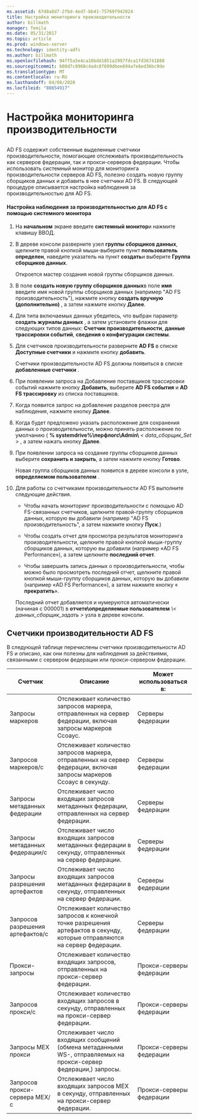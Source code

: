 ```yaml
---
ms.assetid: 67d8a8d7-2fbd-4ed7-bb41-75769f942024
title: Настройка мониторинга производительности
author: billmath
manager: femila
ms.date: 05/31/2017
ms.topic: article
ms.prod: windows-server
ms.technology: identity-adfs
ms.author: billmath
ms.openlocfilehash: 94ff5a5e4ca16bdd1851a2997fdca1fd36741888
ms.sourcegitcommit: b00d7c8968c4adc8f699dbee694afe6ed36bc9de
ms.translationtype: MT
ms.contentlocale: ru-RU
ms.lasthandoff: 04/08/2020
ms.locfileid: "80854917"
---
```

# <a name="configure-performance-monitoring"></a>Настройка мониторинга производительности
  
## <a name="bkmk_ConfigurePerfMon"></a>  
AD FS содержит собственные выделенные счетчики производительности, помогающие отслеживать производительность как серверов федерации, так и прокси-серверов федерации. Чтобы использовать системный монитор для мониторинга производительности серверов AD FS, полезно создать новую группу сборщиков данных и добавить в нее счетчики AD FS. В следующей процедуре описывается настройка наблюдения за производительностью для AD FS.  
  
#### <a name="to-configure-performance-monitoring-for-ad-fs-using-performance-monitor"></a>Настройка наблюдения за производительностью для AD FS с помощью системного монитора  
  
1. На **начальном** экране введите **системный монитор**и нажмите клавишу ВВОД.  
  
2. В дереве консоли разверните узел **группы сборщиков данных**, щелкните правой кнопкой мыши\-выберите пункт **пользователь определен**, наведите указатель на пункт **создать**и выберите **Группа сборщиков данных**.  
  
   Откроется мастер создания новой группы сборщиков данных.  
  
3. В поле **создать новую группу сборщиков данных**в поле **имя** введите имя новой группы сборщиков данных \(например "AD FS производительность"\), нажмите кнопку **создать вручную \(дополнительно\)** , а затем нажмите кнопку **Далее**.  
  
4. Для типа включаемых данных убедитесь, что выбран параметр **создать журналы данных** , а затем установите флажки для следующих типов данных: **Счетчик производительности**, **данные трассировки событий**, **сведения о конфигурации системы**.  
  
5. Для счетчиков производительности разверните **AD FS** в списке **Доступные счетчики** и нажмите кнопку **добавить**.  
  
   Счетчики производительности AD FS должны появиться в списке **добавленные счетчики** .  
  
6. При появлении запроса на Добавление поставщиков трассировки событий нажмите кнопку **Добавить**, выберите **AD FS события** и **AD FS трассировку** из списка поставщиков.  
  
7. Когда появится запрос на добавление разделов реестра для наблюдения, нажмите кнопку **Далее**.  
  
8. Когда будет предложено указать расположение для сохранения данных о производительности, можно принять расположение по умолчанию \( **% systemdrive%\\перфлогс\\Admin\\** _< data\_сборщик\_Set >_ , а затем нажать кнопку **Далее**.  
  
9. При появлении запроса на создание группы сборщиков данных выберите **сохранить и закрыть**, а затем нажмите кнопку **Готово**.  
  
    Новая группа сборщиков данных появится в дереве консоли в узле, **определяемом пользователем** .  
  
10. Для работы со счетчиками производительности AD FS выполните следующие действия.  
  
    -   Чтобы начать мониторинг производительности с помощью AD FS\-связанных счетчиков, щелкните правой\-группу сборщиков данных, которую вы добавили \(например "AD FS производительность", а затем нажмите кнопку **Пуск**.\)  
  
    -   Чтобы создать отчет для просмотра результатов мониторинга производительности, щелкните правой кнопкой мыши\-группу сборщиков данных, которую вы добавили \(например «AD FS Performance»\), а затем щелкните **последний отчет**.  
  
    -   Чтобы завершить запись данных о производительности, чтобы можно было просмотреть последний отчет, щелкните правой кнопкой мыши\-группу сборщиков данных, которую вы добавили \(например «AD FS Performance»\), а затем нажмите кнопку « **прекратить**».  
  
    Последний отчет добавляется и нумеруются автоматически \(начиная с 000001\) в **отчете\\определяемые пользователем** <em>\\< данных\_сборщик\_задать ></em> узла в дереве консоли.  
  
## <a name="ad-fs-performance-counters"></a>Счетчики производительности AD FS  
В следующей таблице перечислены счетчики производительности AD FS и описано, как они полезны для наблюдения за действиями, связанными с сервером федерации или прокси-сервером федерации.  
  
|Счетчик|Описание|Может использоваться в: 
|-----------|---------------|------------------- 
|Запросы маркеров|Отслеживает количество запросов маркера, отправленных на сервер федерации, включая запросы маркеров Ссоаус.|Серверы федерации 
|Запросов маркеров\/с|Отслеживает количество запросов маркера, отправленных на сервер федерации, включая запросы маркеров Ссоаус в секунду.|Серверы федерации  
|Запросы метаданных федерации|Отслеживает число входящих запросов метаданных федерации, отправленных на сервер федерации.|Серверы федерации  
|Запросы метаданных федерации\/с|Отслеживает число входящих запросов метаданных федерации в секунду, отправленных на сервер федерации.|Серверы федерации  
|Запросы разрешения артефактов|Отслеживает число входящих запросов метаданных федерации в секунду, отправленных на сервер федерации.|Серверы федерации  
|Запросов разрешения артефактов\/с|Отслеживает количество запросов к конечной точке разрешения артефактов в секунду, которые отправляются на сервер федерации.|Серверы федерации  
|Прокси-запросы|Отслеживает количество входящих запросов, отправленных на прокси-сервер федерации.|Прокси-серверы федерации  
|Запросов прокси\/с|Отслеживает количество входящих запросов в секунду, отправленных на прокси-сервер федерации.|Прокси-серверы федерации  
|Запросы MEX прокси|Отслеживает число входящих сообщений \(обмена метаданными WS\-, отправляемых на прокси-сервер федерации,\) запросы.|Прокси-серверы федерации 
|Запросов прокси-сервера MEX\/с|Отслеживает число входящих запросов MEX в секунду, отправленных на прокси-сервер федерации.|Прокси-серверы федерации  
  

